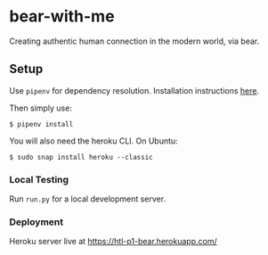 # bear-with-me

Creating authentic human connection in the modern world, via bear.

## Setup
Use `pipenv` for dependency resolution. Installation instructions [here](http://docs.python-guide.org/en/latest/dev/virtualenvs/#installing-pipenv).

Then simply use: 
```shell
$ pipenv install
``` 

You will also need the heroku CLI. On Ubuntu: 
```shell
$ sudo snap install heroku --classic
```

### Local Testing
Run `run.py` for a local development server.

### Deployment
Heroku server live at https://htl-p1-bear.herokuapp.com/



 

